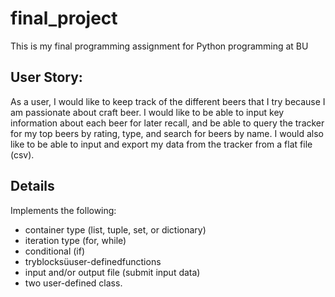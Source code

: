 # final_project
This is my final programming assignment for Python programming at BU

## User Story: 
As a user, I would like to keep track of the different beers that I try because I am passionate about craft beer. 
I would like to be able to input key information about each beer for later recall, and be able to query the tracker for my top beers by rating, type, and search for beers by name. 
I would also like to be able to input and export my data from the tracker from a flat file (csv).

## Details
Implements the following:
* container type (list, tuple, set, or dictionary)
* iteration type (for, while)
* conditional (if)
* tryblocksüuser-definedfunctions
* input and/or output file (submit input data)
* two user-defined class. 
